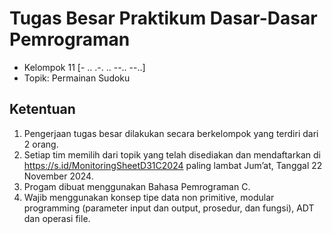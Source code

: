 # Tugas Besar Praktikum Dasar-Dasar Pemrograman

- Kelompok 11 [- .. .-. .. --.. --..]
- Topik: Permainan Sudoku

## Ketentuan

1. Pengerjaan tugas besar dilakukan secara berkelompok yang terdiri dari 2 orang.
2. Setiap tim memilih dari topik yang telah disediakan dan mendaftarkan di <https://s.id/MonitoringSheetD31C2024> paling lambat Jum’at, Tanggal 22 November 2024.
3. Progam dibuat menggunakan Bahasa Pemrograman C.
4. Wajib menggunakan konsep tipe data non primitive, modular programming (parameter input dan output, prosedur, dan fungsi), ADT dan operasi file.
